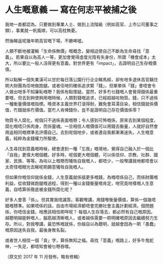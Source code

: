 # 人生嘅意義 — 寫在何志平被捕之後

我哋一直都認為，只要做到專業人士、做到上流階級（例如高官、上市公司董事之類），事業就一帆風順，可以高枕無憂。

然後睇返呢幾年啲高官嘅下場，不勝唏噓。

人類不斷地被灌輸「生命係無價」嘅概念，變相迫使自己不斷為生命尋找「意義」。若果自以為高人一等，更加會覺得虛度光陰有失身份，所謂「機會成本」太大，所以要比一般人活得更有意義，對世界更有「impact」，去證明自己生存嘅價值。

所以點解一個失業漢可以甘於每日落公園行行企企睇馬經，卻有咁多退休高官黐住啲大財團為佢哋做跑腿。或者佢哋的確係追求緊「錢」，但單單係「錢」會唔會令人做出咁多不知廉恥嘅嘢？我係有點懷疑。當然，好多冇乜錢嘅人會覺得錢係最重要嘅，但去到夠使夠用嘅時候，人類對錢嘅追求，已經超越咗物質。錢，只不過係一種衡量價值嘅指標。喺資本主義世界打滾得耐，難免會耳濡目染，相信錢就係價值，冇錢就係冇價值。當冇人肯俾錢你，豈不是證明自己存在價值係零？

物質令人腐化，呢個只不過係表面嘅嘢；令人感到可怖嘅係，原來去到某個程度，腐化嘅唔只係肉身，而係靈魂。一旦相信人嘅價值可以用錢去衡量，人就好自然會用返相同嘅標準去評價自己。去到呢個地步，或者連自我都漸漸迷失。人生嘅意義，純粹為金錢權力所驅使。

人生尋找到意義嘅時候，總會達到一種「忘我」嘅境地，覺得自己融入於一個比「自我」更偉大嘅個體。好多時，呢個更大嘅個體，可以係信仰、宗教、社群、國家、民族、等等。為咗以上嘅嘢而犧牲自我嘅人，都唔少，一般嚟講我哋都唔會以太奇怪嘅眼光去睇呢啲願意犧牲自我嘅人。

但如果你嘅信仰就係金錢，人生意義就係搵更多嘅錢，為嘅唔係自己，而係財團嘅利益，從收錢做跑腿嘅過程，得到一種以金錢衡量嘅肯定，咁究竟咁樣嘅人生意義，自唔算係徹底被金錢所腐化呢？

好多人會答「係」。但其實我唔識答。客觀嚟講，用錢嚟衡量價值，算係一個幾唔錯嘅標準。如果唔係的話，自由市場經濟都唔會完勝社會主義計劃經濟。個問題係，你唔信金錢，咁應該相信啲咩呢？ 每個人生存落去，都必然有自己嘅原因。越聰明越能幹嘅人，腦筋越清晰嘅人，或者越係需要一啲明確嘅原因去繼續努力生存。所以，對我嚟講，最恐怖嘅就係，你越自以為聰明，就越會因為一啲「愚蠢」嘅原因迷失自我，最後身敗名裂。

或者世人相信一個「貪」字，算係無知之福。尋找「意義」嘅路上，好多牛鬼蛇神，一失足，都唔知會被乜嘢吞噬。

（原文於 2017 年 11 月發佈，略有修輯）

